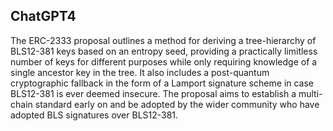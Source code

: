 ## ChatGPT4

The ERC-2333 proposal outlines a method for deriving a tree-hierarchy of BLS12-381 keys based on an entropy seed, providing a practically limitless number of keys for different purposes while only requiring knowledge of a single ancestor key in the tree. It also includes a post-quantum cryptographic fallback in the form of a Lamport signature scheme in case BLS12-381 is ever deemed insecure. The proposal aims to establish a multi-chain standard early on and be adopted by the wider community who have adopted BLS signatures over BLS12-381.
